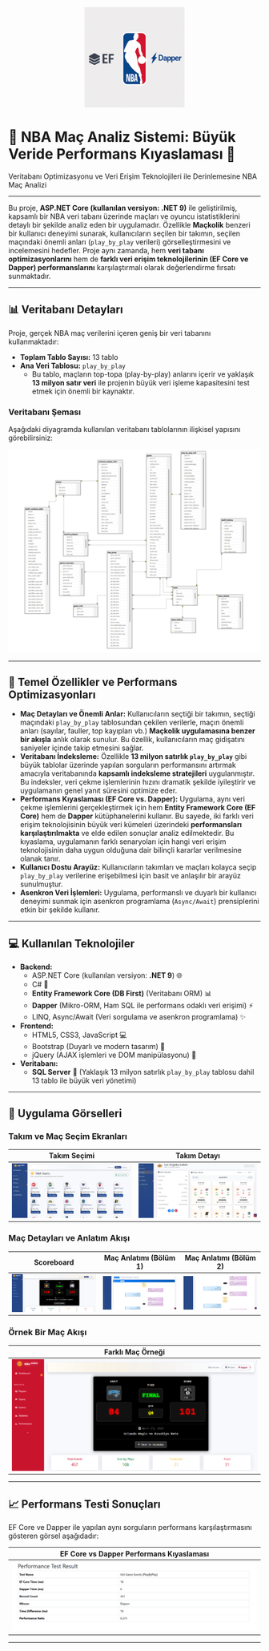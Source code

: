 <p align="center">
  <img src="projectimages/projectlogo.png" alt="Project Logo" width="200"/>
  <br>
  <h1>🏀 NBA Maç Analiz Sistemi: Büyük Veride Performans Kıyaslaması 🚀</h1>
  <p>Veritabanı Optimizasyonu ve Veri Erişim Teknolojileri ile Derinlemesine NBA Maç Analizi</p>
</p>

---

Bu proje, **ASP.NET Core (kullanılan versiyon: .NET 9)** ile geliştirilmiş, kapsamlı bir NBA veri tabanı üzerinde maçları ve oyuncu istatistiklerini detaylı bir şekilde analiz eden bir uygulamadır. Özellikle **Maçkolik** benzeri bir kullanıcı deneyimi sunarak, kullanıcıların seçilen bir takımın, seçilen maçındaki önemli anları (`play_by_play` verileri) görselleştirmesini ve incelemesini hedefler. Proje aynı zamanda, hem **veri tabanı optimizasyonlarını** hem de **farklı veri erişim teknolojilerinin (EF Core ve Dapper) performanslarını** karşılaştırmalı olarak değerlendirme fırsatı sunmaktadır.

---

## 📊 Veritabanı Detayları

Proje, gerçek NBA maç verilerini içeren geniş bir veri tabanını kullanmaktadır:

-   **Toplam Tablo Sayısı:** 13 tablo
-   **Ana Veri Tablosu:** `play_by_play`
    * Bu tablo, maçların top-topa (play-by-play) anlarını içerir ve yaklaşık **13 milyon satır veri** ile projenin büyük veri işleme kapasitesini test etmek için önemli bir kaynaktır.

### Veritabanı Şeması

Aşağıdaki diyagramda kullanılan veritabanı tablolarının ilişkisel yapısını görebilirsiniz:

![Database Diagram](projectimages/diagram.png)

---

## 🚀 Temel Özellikler ve Performans Optimizasyonları

-   **Maç Detayları ve Önemli Anlar:** Kullanıcıların seçtiği bir takımın, seçtiği maçındaki `play_by_play` tablosundan çekilen verilerle, maçın önemli anları (sayılar, fauller, top kayıpları vb.) **Maçkolik uygulamasına benzer bir akışla** anlık olarak sunulur. Bu özellik, kullanıcıların maç gidişatını saniyeler içinde takip etmesini sağlar.
-   **Veritabanı İndeksleme:** Özellikle **13 milyon satırlık `play_by_play`** gibi büyük tablolar üzerinde yapılan sorguların performansını artırmak amacıyla veritabanında **kapsamlı indeksleme stratejileri** uygulanmıştır. Bu indeksler, veri çekme işlemlerinin hızını dramatik şekilde iyileştirir ve uygulamanın genel yanıt süresini optimize eder.
-   **Performans Kıyaslaması (EF Core vs. Dapper):** Uygulama, aynı veri çekme işlemlerini gerçekleştirmek için hem **Entity Framework Core (EF Core)** hem de **Dapper** kütüphanelerini kullanır. Bu sayede, iki farklı veri erişim teknolojisinin büyük veri kümeleri üzerindeki **performansları karşılaştırılmakta** ve elde edilen sonuçlar analiz edilmektedir. Bu kıyaslama, uygulamanın farklı senaryoları için hangi veri erişim teknolojisinin daha uygun olduğuna dair bilinçli kararlar verilmesine olanak tanır.
-   **Kullanıcı Dostu Arayüz:** Kullanıcıların takımları ve maçları kolayca seçip `play_by_play` verilerine erişebilmesi için basit ve anlaşılır bir arayüz sunulmuştur.
-   **Asenkron Veri İşlemleri:** Uygulama, performanslı ve duyarlı bir kullanıcı deneyimi sunmak için asenkron programlama (`Async/Await`) prensiplerini etkin bir şekilde kullanır.

---

## 💻 Kullanılan Teknolojiler

-   **Backend:**
    -   ASP.NET Core (kullanılan versiyon: **.NET 9**) 🌐
    -   C# 🚀
    -   **Entity Framework Core (DB First)** (Veritabanı ORM) 📊
    -   **Dapper** (Mikro-ORM, Ham SQL ile performans odaklı veri erişimi) ⚡
    -   LINQ, Async/Await (Veri sorgulama ve asenkron programlama) ✨
-   **Frontend:**
    -   HTML5, CSS3, JavaScript 💻
    -   Bootstrap (Duyarlı ve modern tasarım) 🎨
    -   jQuery (AJAX işlemleri ve DOM manipülasyonu) 📄
-   **Veritabanı:**
    -   **SQL Server** 💾 (Yaklaşık 13 milyon satırlık `play_by_play` tablosu dahil 13 tablo ile büyük veri yönetimi)

---

## 📸 Uygulama Görselleri

### Takım ve Maç Seçim Ekranları

| Takım Seçimi | Takım Detayı |
|:----------:|:----------:|
| ![Takım Seçimi](projectimages/main1.png) | ![Takım Detayı](projectimages/main2.png) |

### Maç Detayları ve Anlatım Akışı

| Scoreboard | Maç Anlatımı (Bölüm 1) | Maç Anlatımı (Bölüm 2) |
|:----------:|:-----------------------:|:-----------------------:|
| ![Maç Scoreboard](projectimages/main3.png) | ![Maç Anlatımı 1](projectimages/main4.png) | ![Maç Anlatımı 2](projectimages/main5.png) |

### Örnek Bir Maç Akışı

| Farklı Maç Örneği |
|:-------------------:|
| ![Farklı Maç](projectimages/main6.png) |

---

## 📈 Performans Testi Sonuçları

EF Core ve Dapper ile yapılan aynı sorguların performans karşılaştırmasını gösteren görsel aşağıdadır:

| EF Core vs Dapper Performans Kıyaslaması |
|:----------------------------------------:|
| ![EF Core vs Dapper Kıyaslama](projectimages/efvsdapper1.png) |

---
